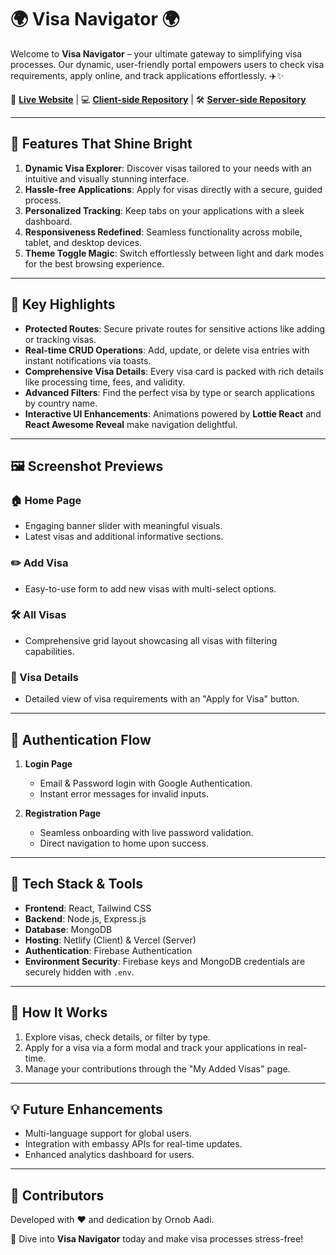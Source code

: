 # 🌍 **Visa Navigator** 🌍  

Welcome to **Visa Navigator** – your ultimate gateway to simplifying visa processes. Our dynamic, user-friendly portal empowers users to check visa requirements, apply online, and track applications effortlessly. ✈️✨  

🚀 **[Live Website](https://visa-navigator-ornobaadi.surge.sh)** | 💻 **[Client-side Repository](https://github.com/programming-hero-web-course2/b10-a10-client-side-ornobaadi)** | 🛠️ **[Server-side Repository](https://github.com/programming-hero-web-course2/b10-a10-server-side-ornobaadi)**  

---

## 🌟 **Features That Shine Bright**  
1. **Dynamic Visa Explorer**: Discover visas tailored to your needs with an intuitive and visually stunning interface.  
2. **Hassle-free Applications**: Apply for visas directly with a secure, guided process.  
3. **Personalized Tracking**: Keep tabs on your applications with a sleek dashboard.  
4. **Responsiveness Redefined**: Seamless functionality across mobile, tablet, and desktop devices.  
5. **Theme Toggle Magic**: Switch effortlessly between light and dark modes for the best browsing experience.  

---

## 🎯 **Key Highlights**  
- **Protected Routes**: Secure private routes for sensitive actions like adding or tracking visas.  
- **Real-time CRUD Operations**: Add, update, or delete visa entries with instant notifications via toasts.  
- **Comprehensive Visa Details**: Every visa card is packed with rich details like processing time, fees, and validity.  
- **Advanced Filters**: Find the perfect visa by type or search applications by country name.  
- **Interactive UI Enhancements**: Animations powered by **Lottie React** and **React Awesome Reveal** make navigation delightful.  

---

## 🖼️ **Screenshot Previews**  
### 🏠 Home Page  
- Engaging banner slider with meaningful visuals.  
- Latest visas and additional informative sections.  

### ✏️ Add Visa  
- Easy-to-use form to add new visas with multi-select options.  

### 🛠️ All Visas  
- Comprehensive grid layout showcasing all visas with filtering capabilities.  

### 📜 Visa Details  
- Detailed view of visa requirements with an "Apply for Visa" button.  

---

## 🔑 **Authentication Flow**  
1. **Login Page**  
   - Email & Password login with Google Authentication.  
   - Instant error messages for invalid inputs.  

2. **Registration Page**  
   - Seamless onboarding with live password validation.  
   - Direct navigation to home upon success.  

---

## 🎨 **Tech Stack & Tools**  
- **Frontend**: React, Tailwind CSS  
- **Backend**: Node.js, Express.js  
- **Database**: MongoDB  
- **Hosting**: Netlify (Client) & Vercel (Server)  
- **Authentication**: Firebase Authentication  
- **Environment Security**: Firebase keys and MongoDB credentials are securely hidden with `.env`.  

---

## 📢 **How It Works**  
1. Explore visas, check details, or filter by type.  
2. Apply for a visa via a form modal and track your applications in real-time.  
3. Manage your contributions through the "My Added Visas" page.  

---

## 💡 **Future Enhancements**  
- Multi-language support for global users.  
- Integration with embassy APIs for real-time updates.  
- Enhanced analytics dashboard for users.  

---

## 🤝 **Contributors**  
Developed with ❤️ and dedication by Ornob Aadi.  

🎉 Dive into **Visa Navigator** today and make visa processes stress-free!
